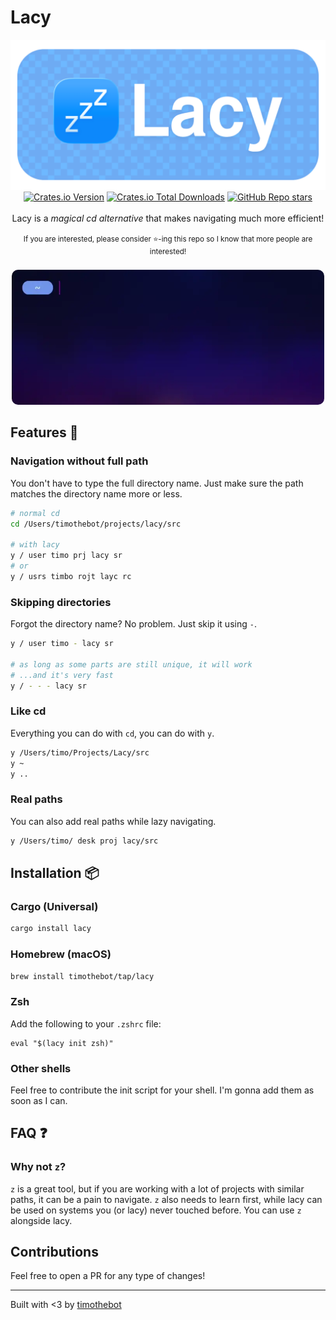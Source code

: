 # Lacy

<div align="center">
<img src="docs/assets/lacy_banner.png" width="700" alt="lacy banner">

<div>
    <a href="https://crates.io/crates/lacy"><img alt="Crates.io Version" src="https://img.shields.io/crates/v/lacy"></a>
    <a href="https://crates.io/crates/lacy"><img alt="Crates.io Total Downloads" src="https://img.shields.io/crates/d/lacy"></a>
    <a href="https://github.com/timothebot/lacy/"><img alt="GitHub Repo stars" src="https://img.shields.io/github/stars/timothebot/lacy"></a>
</div>
<br>
Lacy is a <i>magical cd alternative</i> that makes navigating much more efficient!
<br>
<br>
<sup>If you are interested, please consider ⭐-ing this repo so I know that more people are interested!</sup>
<br>
<br>
<img style="border-radius: 10px;" src="docs/assets/lacy_example_1.webp" width="500" alt="lacy example video">
<br>

</div>

## Features 🚀

### Navigation without full path

You don't have to type the full directory name.
Just make sure the path matches the directory name more or less.

```sh
# normal cd
cd /Users/timothebot/projects/lacy/src

# with lacy
y / user timo prj lacy sr
# or
y / usrs timbo rojt layc rc
```

### Skipping directories

Forgot the directory name? No problem. Just skip it using `-`.

```sh
y / user timo - lacy sr

# as long as some parts are still unique, it will work
# ...and it's very fast
y / - - - lacy sr
```

### Like cd

Everything you can do with `cd`, you can do with `y`.

```sh
y /Users/timo/Projects/Lacy/src
y ~
y ..
```

### Real paths

You can also add real paths while lazy navigating.

```sh
y /Users/timo/ desk proj lacy/src
```

## Installation 📦

### Cargo (Universal)

```sh
cargo install lacy
```

### Homebrew (macOS)

```sh
brew install timothebot/tap/lacy
```

### Zsh

Add the following to your `.zshrc` file:

```shell
eval "$(lacy init zsh)"
```

### Other shells

Feel free to contribute the init script for your shell. I'm gonna add them as soon as I can.

## FAQ ❓

### Why not `z`?

`z` is a great tool, but if you are working with a lot of projects with similar paths, it can be a pain to navigate. `z` also needs to learn first, while lacy can be used on systems you (or lacy) never touched before.
You can use `z` alongside lacy.

## Contributions

Feel free to open a PR for any type of changes!

---

Built with <3 by [timothebot](https://github.com/timothebot)
